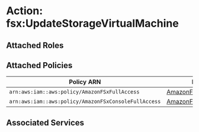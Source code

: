 # Action: fsx:UpdateStorageVirtualMachine

## Attached Roles

## Attached Policies

| Policy ARN | Policy Name |
|------------|-------------|
| `arn:aws:iam::aws:policy/AmazonFSxFullAccess` | [AmazonFSxFullAccess](../policies.md#amazonfsxfullaccess) |
| `arn:aws:iam::aws:policy/AmazonFSxConsoleFullAccess` | [AmazonFSxConsoleFullAccess](../policies.md#amazonfsxconsolefullaccess) |

## Associated Services

